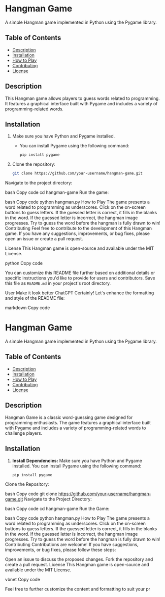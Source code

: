 # Hangman Game

A simple Hangman game implemented in Python using the Pygame library.

## Table of Contents

- [Description](#description)
- [Installation](#installation)
- [How to Play](#how-to-play)
- [Contributing](#contributing)
- [License](#license)

## Description

This Hangman game allows players to guess words related to programming. It features a graphical interface built with Pygame and includes a variety of programming-related words.

## Installation

1. Make sure you have Python and Pygame installed.
   - You can install Pygame using the following command:
     ```bash
     pip install pygame
     ```

2. Clone the repository:
   ```bash
   git clone https://github.com/your-username/hangman-game.git
Navigate to the project directory:

bash
Copy code
cd hangman-game
Run the game:

bash
Copy code
python hangman.py
How to Play
The game presents a word related to programming as underscores.
Click on the on-screen buttons to guess letters.
If the guessed letter is correct, it fills in the blanks in the word.
If the guessed letter is incorrect, the hangman image progresses.
Try to guess the word before the hangman is fully drawn to win!
Contributing
Feel free to contribute to the development of this Hangman game. If you have any suggestions, improvements, or bug fixes, please open an issue or create a pull request.

License
This Hangman game is open-source and available under the MIT License.

python
Copy code

You can customize this README file further based on additional details or specific instructions you'd like to provide for users and contributors. Save this file as `README.md` in your project's root directory.



User
Make it look better
ChatGPT
Certainly! Let's enhance the formatting and style of the README file:

markdown
Copy code
# Hangman Game

A simple Hangman game implemented in Python using the Pygame library.

## Table of Contents

- [Description](#description)
- [Installation](#installation)
- [How to Play](#how-to-play)
- [Contributing](#contributing)
- [License](#license)

## Description

Hangman Game is a classic word-guessing game designed for programming enthusiasts. The game features a graphical interface built with Pygame and includes a variety of programming-related words to challenge players.

## Installation

1. **Install Dependencies:**
   Make sure you have Python and Pygame installed. You can install Pygame using the following command:
   ```bash
   pip install pygame
Clone the Repository:

bash
Copy code
git clone https://github.com/your-username/hangman-game.git
Navigate to the Project Directory:

bash
Copy code
cd hangman-game
Run the Game:

bash
Copy code
python hangman.py
How to Play
The game presents a word related to programming as underscores.
Click on the on-screen buttons to guess letters.
If the guessed letter is correct, it fills in the blanks in the word.
If the guessed letter is incorrect, the hangman image progresses.
Try to guess the word before the hangman is fully drawn to win!
Contributing
Contributions are welcome! If you have suggestions, improvements, or bug fixes, please follow these steps:

Open an issue to discuss the proposed changes.
Fork the repository and create a pull request.
License
This Hangman game is open-source and available under the MIT License.

vbnet
Copy code

Feel free to further customize the content and formatting to suit your pr
